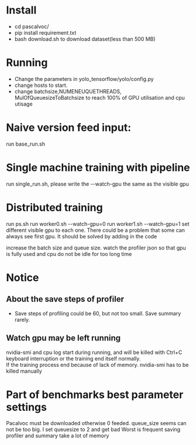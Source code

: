 # Install
- cd pascalvoc/  
- pip install requirement.txt  
- bash download.sh  to download dataset(less than 500 MB)

# Running  
- Change the parameters in yolo_tensorflow/yolo/config.py  
- change hosts to start.
- change batchsize,NUMENEUQUETHREADS, MulOfQueuesizeToBatchsize to reach 100% of GPU utilisation and cpu utisage

# Naive version feed input:  
run base_run.sh

# Single machine training with pipeline  
run single_run.sh, please write the --watch-gpu the same as the visible gpu


# Distributed training  
run ps.sh
run worker0.sh --watch-gpu=0
run worker1.sh  --watch-gpu=1
set different visible gpu to each one. There could be a problem that some can always see first gpu.
It should be solved by adding in the code

increase the batch size and queue size. watch the profiler json so that gpu is fully used and cpu do not be idle for too long time

# Notice
## About the save steps of profiler
- Save steps of profiling could be 60, but not too small. Save summary rarely.
## Watch gpu may be left running
nvidia-smi and cpu log start during running, and will be killed with Ctrl+C keyboard interruption or the training end itself normally.  
If the training process end because of lack of memory. nvidia-smi has to be killed manually

# Part of benchmarks best parameter settings
Pacalvoc must be downloaded otherwise 0 feeded. 
queue_size seems can not be too big. I set queuesize to 2 and get bad
Worst is frequent saving profiler and summary take a lot of memory
